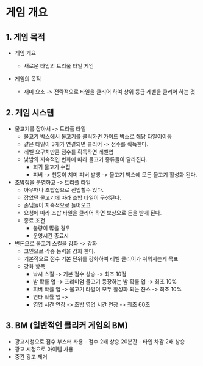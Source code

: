 # 게임 개요
## 1.	게임 목적
- 게임 개요
    -	새로운 타입의 트리풀 타일 게임

-	게임의 목적
    - 재미 요소 -> 전략적으로 타일을 클리어 하여 상위 등급 레벨을 클리어 하는 것 

## 2.	게임 시스템
- 물고기를 잡아서 -> 트리플 타일    
    - 물고기 박스에서 물고기를 클릭하면 가이드 박스로 해당 타일이이동
    - 같은 타일이 3개가 연결되면 클리어 -> 점수를 획득한다.
    - 레벨 요구치만큼 점수를 획득하면 레벨업
    - 낯밤의 지속적인 변화에 따라 물고기 종류들이 달라진다.
        - 희귀 물고기 수집
        - 피버 -> 천둥이 치며 피버 발생 -> 물고기 박스에 모든 물고기 활성화 된다. 
- 초밥집을 운영하고 -> 트리플 타일
    - 아무때나 초밥집으로 진입할수 있다.
    - 잡았던 물고기에 따라 초밥 타일이 구성된다.
    - 손님들이 지속적으로 들어오고
    - 요청에 따라 초밥 타일을 클리어 하면 보상으로 돈을 받게 된다.
    - 종료 조건
        - 불량이 많을 경우
        - 운영시간 종료시 
- 번돈으로 물고기 스킬을 강화 -> 강화   
    - 코인으로 각종 능력을 강화 한다.
    - 기본적으로 점수 기본 단위를 강화하여 레벨 클리어가 쉬워지는게 목표
    - 강화 항목
        - 낚시 스킬 -> 기본 점수 상승 -> 최초 10점
        - 밤 확률 업 -> 프리미엄 물고기 등장하는 밤 확률 업 -> 최초 10%
        - 피버 확률 업 -> 물고기 타일이 모두 활성화 되는 챤스 -> 최초 10%
        - 연타 확률 업 -> 
        - 영업 시간 연장 -> 초밥 영업 시간 연장 -> 최초 60초

  
## 3.	BM (일반적인 클리커 게임의 BM)
  -	광고시청으로 점수 부스터 사용
          -	점수 2배 상승 20분간 
          -	타입 차감 2배 상승
  - 광고 시청으로 아이템 사용
  - 중간 광고 제거 
